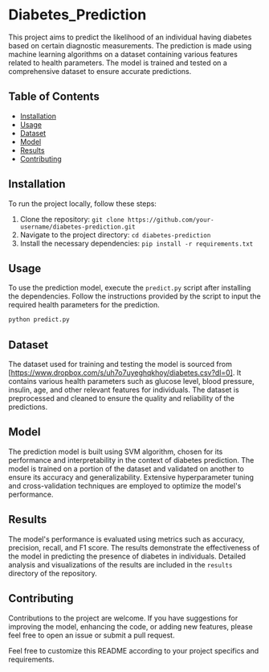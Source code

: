 # Diabetes_Prediction

This project aims to predict the likelihood of an individual having diabetes based on certain diagnostic measurements. The prediction is made using machine learning algorithms on a dataset containing various features related to health parameters. The model is trained and tested on a comprehensive dataset to ensure accurate predictions.

## Table of Contents


- [Installation](#installation)
- [Usage](#usage)
- [Dataset](#dataset)
- [Model](#model)
- [Results](#results)
- [Contributing](#contributing)


## Installation

To run the project locally, follow these steps:

1. Clone the repository: `git clone https://github.com/your-username/diabetes-prediction.git`
2. Navigate to the project directory: `cd diabetes-prediction`
3. Install the necessary dependencies: `pip install -r requirements.txt`

## Usage

To use the prediction model, execute the `predict.py` script after installing the dependencies. Follow the instructions provided by the script to input the required health parameters for the prediction.

```bash
python predict.py
```

## Dataset

The dataset used for training and testing the model is sourced from [https://www.dropbox.com/s/uh7o7uyeghqkhoy/diabetes.csv?dl=0]. It contains various health parameters such as glucose level, blood pressure, insulin, age, and other relevant features for individuals. The dataset is preprocessed and cleaned to ensure the quality and reliability of the predictions.

## Model

The prediction model is built using SVM  algorithm, chosen for its performance and interpretability in the context of diabetes prediction. The model is trained on a portion of the dataset and validated on another to ensure its accuracy and generalizability. Extensive hyperparameter tuning and cross-validation techniques are employed to optimize the model's performance.

## Results

The model's performance is evaluated using metrics such as accuracy, precision, recall, and F1 score. The results demonstrate the effectiveness of the model in predicting the presence of diabetes in individuals. Detailed analysis and visualizations of the results are included in the `results` directory of the repository.

## Contributing

Contributions to the project are welcome. If you have suggestions for improving the model, enhancing the code, or adding new features, please feel free to open an issue or submit a pull request.


Feel free to customize this README according to your project specifics and requirements.
